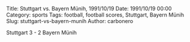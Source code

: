 Title: Stuttgart vs. Bayern Münih, 1991/10/19
Date: 1991/10/19 00:00
Category: sports
Tags: football, football scores, Stuttgart, Bayern Münih
Slug: stuttgart-vs-bayern-munih
Author: carbonero


Stuttgart 3 - 2 Bayern Münih
